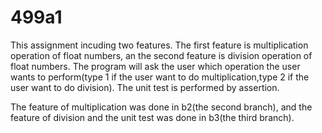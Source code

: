 # 499a1

This assignment incuding two features. The first feature is multiplication operation of float numbers, an the second feature is division operation of float numbers. The program will ask the user which operation the user wants to perform(type 1 if the user want to do multiplication,type 2 if the user want to do division).
The unit test is performed by assertion.

The feature of multiplication was done in b2(the second branch), and the feature of division and the unit test was done in b3(the third branch).


